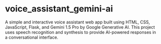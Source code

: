 # voice_assistant_gemini-ai
A simple and interactive voice assistant web app built using HTML, CSS, JavaScript, Flask, and Gemini 1.5 Pro by Google Generative AI. This project uses speech recognition and synthesis to provide AI-powered responses in a conversational interface.

